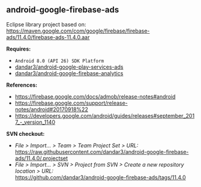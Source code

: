 ## android-google-firebase-ads

Eclipse library project based on:<br/>
https://maven.google.com/com/google/firebase/firebase-ads/11.4.0/firebase-ads-11.4.0.aar

**Requires:**
- `Android 8.0 (API 26) SDK Platform`
- [dandar3/android-google-play-services-ads](https://github.com/dandar3/android-google-play-services-ads/tree/11.4.0)
- [dandar3/android-google-firebase-analytics](https://github.com/dandar3/android-google-firebase-analytics/tree/11.4.0)

**References:**
- https://firebase.google.com/docs/admob/release-notes#android
- https://firebase.google.com/support/release-notes/android#20170918%22
- https://developers.google.com/android/guides/releases#september_2017_-_version_1140

**SVN checkout:**
- _File > Import... > Team > Team Project Set > URL:_<br/>
  https://raw.githubusercontent.com/dandar3/android-google-firebase-ads/11.4.0/.projectset
- _File > Import... > SVN > Project from SVN > Create a new repository location > URL:_<br/> 
  https://github.com/dandar3/android-google-firebase-ads/tags/11.4.0